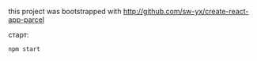 this project was bootstrapped with <http://github.com/sw-yx/create-react-app-parcel>

старт:

```npm start```